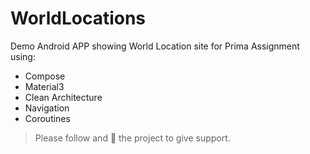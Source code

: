 # WorldLocations
Demo Android APP showing World Location site for Prima Assignment
using:

- Compose
- Material3
- Clean Architecture
- Navigation
- Coroutines

> Please follow and :star2: the project to give support.


